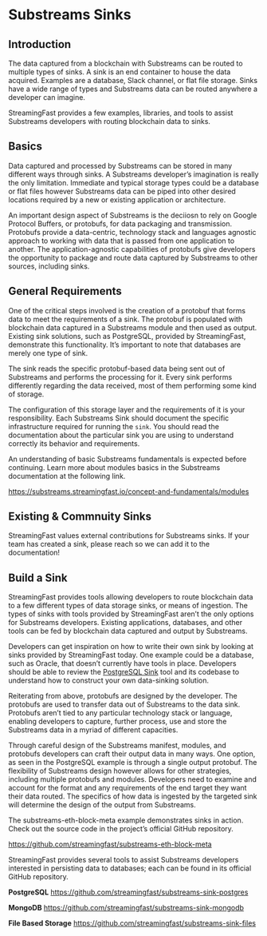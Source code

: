 # Substreams Sinks

## **Introduction**

The data captured from a blockchain with Substreams can be routed to multiple types of sinks. A sink is an end container to house the data acquired. Examples are a database, Slack channel, or flat file storage. Sinks have a wide range of types and Substreams data can be routed anywhere a developer can imagine.

StreamingFast provides a few examples, libraries, and tools to assist Substreams developers with routing blockchain data to sinks.

## **Basics**

Data captured and processed by Substreams can be stored in many different ways through sinks. A Substreams developer’s imagination is really the only limitation. Immediate and typical storage types could be a database or flat files however Substreams data can be piped into other desired locations required by a new or existing application or architecture.

An important design aspect of Substreams is the deciiosn to rely on Google Protocol Buffers, or protobufs, for data packaging and transmission. Protobufs provide a data-centric, technology stack and languages agnostic approach to working with data that is passed from one application to another. The application-agnostic capabilities of protobufs give developers the opportunity to package and route data captured by Substreams to other sources, including sinks.

## **General Requirements**

One of the critical steps involved is the creation of a protobuf that forms data to meet the requirements of a sink. The protobuf is populated with blockchain data captured in a Substreams module and then used as output. Existing sink solutions, such as PostgreSQL, provided by StreamingFast, demonstrate this functionality. It’s important to note that databases are merely one type of sink.

The sink reads the specific protobuf-based data being sent out of Substreams and performs the processing for it. Every sink performs differently regarding the data received, most of them performing some kind of storage. 

The configuration of this storage layer and the requirements of it is your responsibility. Each Substreams Sink should document the specific infrastructure required for running the `sink`. You should read the documentation about the particular sink you are using to understand correctly its behavior and requirements.

An understanding of basic Substreams fundamentals is expected before continuing. Learn more about modules basics in the Substreams documentation at the following link.

https://substreams.streamingfast.io/concept-and-fundamentals/modules

## **Existing & Commnuity Sinks**

StreamingFast values external contributions for Substreams sinks. If your team has created a sink, please reach so we can add it to the documentation!

## **Build a Sink**

StreamingFast provides tools allowing developers to route blockchain data to a few different types of data storage sinks, or means of ingestion. The types of sinks with tools provided by StreamingFast aren’t the only options for Substreams developers. Existing applications, databases, and other tools can be fed by blockchain data captured and output by Substreams.

Developers can get inspiration on how to write their own sink by looking at sinks provided by StreamingFast today. One example could be a database, such as Oracle, that doesn’t currently have tools in place. Developers should be able to review the [PostgreSQL Sink](https://github.com/streamingfast/substreams-sink-postgres) tool and its codebase to understand how to construct your own data-sinking solution.

Reiterating from above, protobufs are designed by the developer. The protobufs are used to transfer data out of Substreams to the data sink. Protobufs aren’t tied to any particular technology stack or language, enabling developers to capture, further process, use and store the Substreams data in a myriad of different capacities.

Through careful design of the Substreams manifest, modules, and protobufs developers can craft their output data in many ways. One option, as seen in the PostgreSQL example is through a single output protobuf. The flexibility of Substreams design however allows for other strategies, including multiple protobufs and modules. Developers need to examine and account for the format and any requirements of the end target they want their data routed. The specifics of how data is ingested by the targeted sink will determine the design of the output from Substreams.

The substreams-eth-block-meta example demonstrates sinks in action. Check out the source code in the project’s official GitHub repository.

https://github.com/streamingfast/substreams-eth-block-meta

StreamingFast provides several tools to assist Substreams developers interested in persisting data to databases; each can be found in its official GitHub repository.

**PostgreSQL**
https://github.com/streamingfast/substreams-sink-postgres

**MongoDB**
https://github.com/streamingfast/substreams-sink-mongodb

**File Based Storage**
https://github.com/streamingfast/substreams-sink-files
